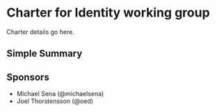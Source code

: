 # Charter for Identity working group

Charter details go here.

## Simple Summary

## Sponsors

- Michael Sena (@michaelsena)
- Joel Thorstensson (@oed)

